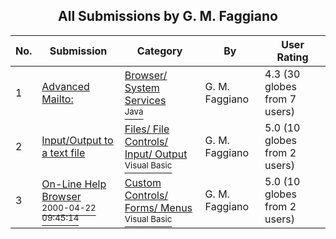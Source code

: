 ﻿<div align="center">

## All Submissions by G\. M\. Faggiano

</div>

No.  | Submission | Category | By   | User Rating
---- | ---------- | -------- | ---- | -----------
1 | [Advanced Mailto:<br />](https://github.com/Planet-Source-Code/g-m-faggiano-advanced-mailto__2-1811) | [Browser/ System Services<br /><sup>Java</sup>](../ByCategory/browser-system-services__2-69.md) | G\. M\. Faggiano | 4.3 (30 globes from 7 users)
2 | [Input/Output to a text file<br />](https://github.com/Planet-Source-Code/g-m-faggiano-input-output-to-a-text-file__1-1837) | [Files/ File Controls/ Input/ Output<br /><sup>Visual Basic</sup>](../ByCategory/files-file-controls-input-output__1-3.md) | G\. M\. Faggiano | 5.0 (10 globes from 2 users)
3 | [On\-Line Help Browser<br /><sup>2000-04-22 09:45:14</sup>](https://github.com/Planet-Source-Code/g-m-faggiano-on-line-help-browser__1-7485) | [Custom Controls/ Forms/  Menus<br /><sup>Visual Basic</sup>](../ByCategory/custom-controls-forms-menus__1-4.md) | G\. M\. Faggiano | 5.0 (10 globes from 2 users)
